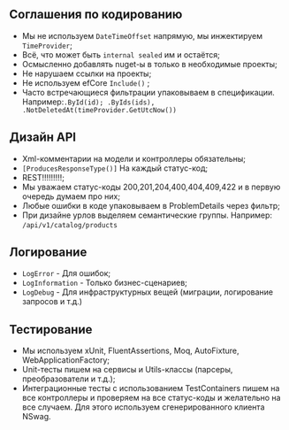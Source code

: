 ## Соглашения по кодированию
* Мы не используем `DateTimeOffset` напрямую, мы инжектируем `TimeProvider`;
* Всё, что может быть `internal sealed` им и остаётся;
* Осмысленно добавлять nuget-ы в только в необходимые проекты;
* Не нарушаем ссылки на проекты;
* Не используем efCore `Include()` ;
* Часто встречающиеся фильтрации упаковываем в спецификации. Например:`.ById(id); .ByIds(ids), .NotDeletedAt(timeProvider.GetUtcNow())`

## Дизайн API
* Xml-комментарии на модели и контроллеры обязательны;
* `[ProducesResponseType()]` На каждый статус-код;
* REST!!!!!!!!!;
* Мы уважаем статус-коды 200,201,204,400,404,409,422 и в первую очередь думаем про них;
* Любые ошибки в коде упаковываем в ProblemDetails через фильтр;
* При дизайне урлов выделяем семантические группы. Например: `/api/v1/catalog/products`


## Логирование
* `LogError` - Для ошибок;
* `LogInformation` - Только бизнес-сценариев;
* `LogDebug` - Для инфраструктурных вещей (миграции, логирование запросов и т.д.)

## Тестирование
* Мы используем xUnit, FluentAssertions, Moq, AutoFixture, WebApplicationFactory;
* Unit-тесты пишем на сервисы и Utils-классы (парсеры, преобразователи и т.д.);
* Интеграционные тесты с использованием TestContainers пишем на все контроллеры и проверяем на все статус-коды и желательно на все случаем. Для этого используем сгенерированного клиента NSwag.
